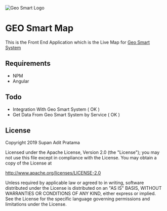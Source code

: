 ![Geo Smart Logo](https://supanadit.com/public/storage/image/geo_smart_logo.png)

# GEO Smart Map

This is the Front End Application which is the Live Map for [Geo Smart System](https://github.com/supanadit/geosmartsystem)

## Requirements
- NPM
- Angular

## Todo
- Integration With Geo Smart System ( OK )
- Get Data From Geo Smart System by Service ( OK )

## License
Copyright 2019 Supan Adit Pratama

Licensed under the Apache License, Version 2.0 (the "License");
you may not use this file except in compliance with the License.
You may obtain a copy of the License at

 http://www.apache.org/licenses/LICENSE-2.0

Unless required by applicable law or agreed to in writing, software
distributed under the License is distributed on an "AS IS" BASIS,
WITHOUT WARRANTIES OR CONDITIONS OF ANY KIND, either express or implied.
See the License for the specific language governing permissions and
limitations under the License.
